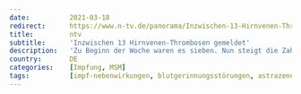 ```yaml
---
date:          2021-03-18
redirect:      https://www.n-tv.de/panorama/Inzwischen-13-Hirnvenen-Thrombosen-gemeldet-article22434243.html
title:         ntv
subtitle:      'Inzwischen 13 Hirnvenen-Thrombosen gemeldet'
description:   'Zu Beginn der Woche waren es sieben. Nun steigt die Zahl der Menschen, die nach einer Astrazeneca-Impfung in Deutschland an Blutgerinnseln in Hirnvenen leiden, auf 13. Die EMA hält nichtsdestotrotz an dem Vakzin fest.'
country:       DE
categories:    [Impfung, MSM]
tags:          [impf-nebenwirkungen, blutgerinnungsstörungen, astrazeneca]
---
```

